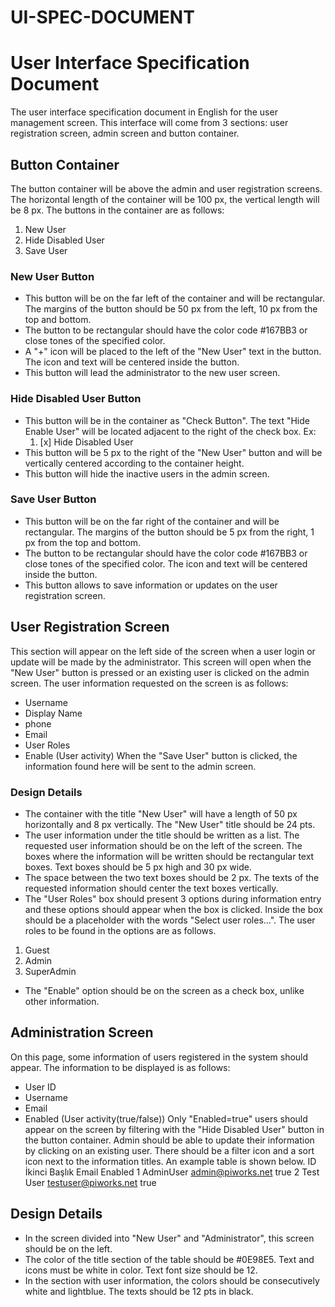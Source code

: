 # UI-SPEC-DOCUMENT

# User Interface Specification Document

The user interface specification document in English for the user management screen. This interface will come from 3 sections: user registration screen, admin screen and button container.

## Button Container
The button container will be above the admin and user registration screens. The horizontal length of the container will be 100 px, the vertical length will be 8 px. The buttons in the container are as follows:

1. New User
2. Hide Disabled User
3. Save User

### New User Button
* This button will be on the far left of the container and will be rectangular. The margins of the button should be 50 px from the left, 10 px from the top and bottom.
* The button to be rectangular should have the color code #167BB3 or close tones of the specified color.
* A "+" icon will be placed to the left of the "New User" text in the button. The icon and text will be centered inside the button.
* This button will lead the administrator to the new user screen.

### Hide Disabled User Button
* This button will be in the container as "Check Button". The text "Hide Enable User" will be located adjacent to the right of the check box. Ex:
  1. [x] Hide Disabled User
* This button will be 5 px to the right of the "New User" button and will be vertically centered according to the container height.
* This button will hide the inactive users in the admin screen.

### Save User Button
* This button will be on the far right of the container and will be rectangular. The margins of the button should be 5 px from the right, 1 px from the top and bottom.
* The button to be rectangular should have the color code #167BB3 or close tones of the specified color. The icon and text will be centered inside the button.
* This button allows to save information or updates on the user registration screen.

## User Registration Screen
This section will appear on the left side of the screen when a user login or update will be made by the administrator. This screen will open when the "New User" button is pressed or an existing user is clicked on the admin screen. The user information requested on the screen is as follows:

* Username
* Display Name
* phone
* Email
* User Roles
* Enable (User activity) When the "Save User" button is clicked, the information found here will be sent to the admin screen.

### Design Details
* The container with the title "New User" will have a length of 50 px horizontally and 8 px vertically. The "New User" title should be 24 pts.
* The user information under the title should be written as a list. The requested user information should be on the left of the screen. The boxes where the information will be written should be rectangular text boxes. Text boxes should be 5 px high and 30 px wide.
* The space between the two text boxes should be 2 px. The texts of the requested information should center the text boxes vertically.
* The "User Roles" box should present 3 options during information entry and these options should appear when the box is clicked. Inside the box should be a placeholder with the words "Select user roles...". The user roles to be found in the options are as follows.
 1. Guest
 2. Admin
 3. SuperAdmin
* The "Enable" option should be on the screen as a check box, unlike other information.

## Administration Screen
On this page, some information of users registered in the system should appear. The information to be displayed is as follows:

* User ID
* Username
* Email
* Enabled (User activity(true/false)) Only "Enabled=true" users should appear on the screen by filtering with the "Hide Disabled User" button in the button container. Admin should be able to update their information by clicking on an existing user. There should be a filter icon and a sort icon next to the information titles. An example table is shown below.
ID	İkinci Başlık	Email	Enabled
1	AdminUser	admin@piworks.net	true
2	Test User	testuser@piworks.net	true

## Design Details
* In the screen divided into "New User" and "Administrator", this screen should be on the left.
* The color of the title section of the table should be #0E98E5. Text and icons must be white in color. Text font size should be 12.
* In the section with user information, the colors should be consecutively white and lightblue. The texts should be 12 pts in black.
